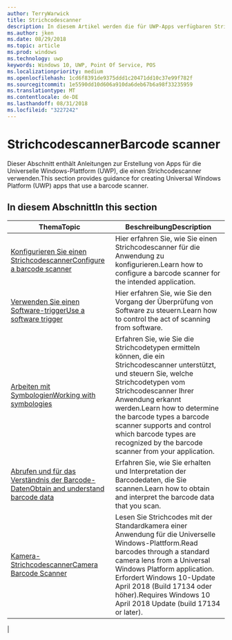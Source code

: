 ```yaml
---
author: TerryWarwick
title: Strichcodescanner
description: In diesem Artikel werden die für UWP-Apps verfügbaren Strichcodescanner-Features aufgeführt, sowie die Links zu den Anleitungen für ihre Verwendung.
ms.author: jken
ms.date: 08/29/2018
ms.topic: article
ms.prod: windows
ms.technology: uwp
keywords: Windows 10, UWP, Point Of Service, POS
ms.localizationpriority: medium
ms.openlocfilehash: 1cd6f8391de9375ddd1c20471dd10c37e99f782f
ms.sourcegitcommit: 1e5590dd10d606a910da6deb67b6a98f33235959
ms.translationtype: MT
ms.contentlocale: de-DE
ms.lasthandoff: 08/31/2018
ms.locfileid: "3227242"
---
```

# <a name="barcode-scanner"></a><span data-ttu-id="1ee5f-104">Strichcodescanner</span><span class="sxs-lookup"><span data-stu-id="1ee5f-104">Barcode scanner</span></span>

<span data-ttu-id="1ee5f-105">Dieser Abschnitt enthält Anleitungen zur Erstellung von Apps für die Universelle Windows-Plattform (UWP), die einen Strichcodescanner verwenden.</span><span class="sxs-lookup"><span data-stu-id="1ee5f-105">This section provides guidance for creating Universal Windows Platform (UWP) apps that use a barcode scanner.</span></span>

## <a name="in-this-section"></a><span data-ttu-id="1ee5f-106">In diesem Abschnitt</span><span class="sxs-lookup"><span data-stu-id="1ee5f-106">In this section</span></span>

|<span data-ttu-id="1ee5f-107">Thema</span><span class="sxs-lookup"><span data-stu-id="1ee5f-107">Topic</span></span> |<span data-ttu-id="1ee5f-108">Beschreibung</span><span class="sxs-lookup"><span data-stu-id="1ee5f-108">Description</span></span> |
|------|------------|
| [<span data-ttu-id="1ee5f-109">Konfigurieren Sie einen Strichcodescanner</span><span class="sxs-lookup"><span data-stu-id="1ee5f-109">Configure a barcode scanner</span></span>](../devices-sensors/pos-barcodescanner-configure.md)  | <span data-ttu-id="1ee5f-110">Hier erfahren Sie, wie Sie einen Strichcodescanner für die Anwendung zu konfigurieren.</span><span class="sxs-lookup"><span data-stu-id="1ee5f-110">Learn how to configure a barcode scanner for the intended application.</span></span> |
| [<span data-ttu-id="1ee5f-111">Verwenden Sie einen Software-trigger</span><span class="sxs-lookup"><span data-stu-id="1ee5f-111">Use a software trigger</span></span>](../devices-sensors/pos-barcodescanner-software-trigger.md) | <span data-ttu-id="1ee5f-112">Hier erfahren Sie, wie Sie den Vorgang der Überprüfung von Software zu steuern.</span><span class="sxs-lookup"><span data-stu-id="1ee5f-112">Learn how to control the act of scanning from software.</span></span> |
| [<span data-ttu-id="1ee5f-113">Arbeiten mit Symbologien</span><span class="sxs-lookup"><span data-stu-id="1ee5f-113">Working with symbologies</span></span>](pos-barcodescanner-symbologies.md) | <span data-ttu-id="1ee5f-114">Erfahren Sie, wie Sie die Strichcodetypen ermitteln können, die ein Strichcodescanner unterstützt, und steuern Sie, welche Strichcodetypen vom Strichcodescanner Ihrer Anwendung erkannt werden.</span><span class="sxs-lookup"><span data-stu-id="1ee5f-114">Learn how to determine the  barcode types a barcode scanner supports and control which barcode types are recognized by the barcode scanner from your application.</span></span> |
| [<span data-ttu-id="1ee5f-115">Abrufen und für das Verständnis der Barcode-Daten</span><span class="sxs-lookup"><span data-stu-id="1ee5f-115">Obtain and understand barcode data</span></span>](pos-barcodescanner-scan-data.md) | <span data-ttu-id="1ee5f-116">Erfahren Sie, wie Sie erhalten und Interpretation der Barcodedaten, die Sie scannen.</span><span class="sxs-lookup"><span data-stu-id="1ee5f-116">Learn how to obtain and interpret the barcode data that you scan.</span></span> |
| [<span data-ttu-id="1ee5f-117">Kamera-Strichcodescanner</span><span class="sxs-lookup"><span data-stu-id="1ee5f-117">Camera Barcode Scanner</span></span>](pos-camerabarcode.md) | <span data-ttu-id="1ee5f-118">Lesen Sie Strichcodes mit der Standardkamera einer Anwendung für die Universelle Windows-Plattform.</span><span class="sxs-lookup"><span data-stu-id="1ee5f-118">Read barcodes through a standard camera lens from a Universal Windows Platform application.</span></span> <span data-ttu-id="1ee5f-119">Erfordert Windows 10-Update April 2018 (Build 17134 oder höher).</span><span class="sxs-lookup"><span data-stu-id="1ee5f-119">Requires Windows 10 April 2018 Update (build 17134 or later).</span></span> |
|
 
